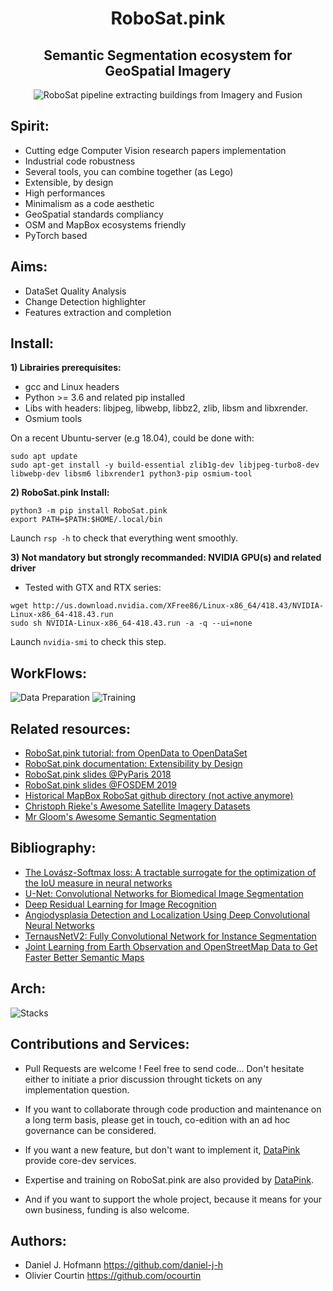<h1 align='center'>RoboSat.pink</h1>
<h2 align='center'>Semantic Segmentation ecosystem for GeoSpatial Imagery</h2>


<p align=center>
  <img src="https://pbs.twimg.com/media/DpjonykWwAANpPr.jpg" alt="RoboSat pipeline extracting buildings from Imagery and Fusion" />
</p>





Spirit:
-------
- Cutting edge Computer Vision research papers implementation 
- Industrial code robustness
- Several tools, you can combine together (as Lego)
- Extensible, by design
- High performances
- Minimalism as a code aesthetic
- GeoSpatial standards compliancy
- OSM and MapBox ecosystems friendly
- PyTorch based


Aims:
-----
- DataSet Quality Analysis
- Change Detection highlighter
- Features extraction and completion


Install:
--------



**1) Librairies prerequisites:**
   - gcc and Linux headers
   - Python >= 3.6 and related pip installed
   - Libs with headers: libjpeg, libwebp, libbz2, zlib, libsm and libxrender.
   - Osmium tools

On a recent Ubuntu-server (e.g 18.04), could be done with:
```
sudo apt update
sudo apt-get install -y build-essential zlib1g-dev libjpeg-turbo8-dev libwebp-dev libsm6 libxrender1 python3-pip osmium-tool
```


**2) RoboSat.pink Install:**
```
python3 -m pip install RoboSat.pink
export PATH=$PATH:$HOME/.local/bin
```
Launch ```rsp -h``` to check that everything went smoothly.


**3) Not mandatory but strongly recommanded: NVIDIA GPU(s) and related driver**
 - Tested with GTX and RTX series: 
 ```
 wget http://us.download.nvidia.com/XFree86/Linux-x86_64/418.43/NVIDIA-Linux-x86_64-418.43.run 
 sudo sh NVIDIA-Linux-x86_64-418.43.run -a -q --ui=none
 ```
     
Launch ```nvidia-smi``` to check this step.



WorkFlows:
--------
<img alt="Data Preparation" src="https://raw.githubusercontent.com/datapink/robosat.pink/master/docs/img/readme/data_preparation.png" />

<img alt="Training" src="https://raw.githubusercontent.com/datapink/robosat.pink/master/docs/img/readme/training.png" />



Related resources:
-----------------

- <a href="./docs/from_opendata_to_opendataset.md">RoboSat.pink tutorial: from OpenData to OpenDataSet</a>
- <a href="./docs/extensibility_by_design.md">RoboSat.pink documentation: Extensibility by Design</a>
- <a href="http://www.datapink.com/presentations/2018-pyparis.pdf">RoboSat.pink slides @PyParis 2018</a>
- <a href="http://www.datapink.com/presentations/2019-fosdem.pdf">RoboSat.pink slides @FOSDEM 2019</a>
- <a href="https://github.com/mapbox/robosat">Historical MapBox RoboSat github directory (not active anymore)</a>
- <a href="https://github.com/chrieke/awesome-satellite-imagery-datasets">Christoph Rieke's Awesome Satellite Imagery Datasets</a>
- <a href="https://github.com/mrgloom/awesome-semantic-segmentation">Mr Gloom's Awesome Semantic Segmentation</a>

Bibliography:
-------------

- <a href="https://arxiv.org/abs/1705.08790">The Lovász-Softmax loss: A tractable surrogate for the optimization of the IoU measure in neural networks</a>
- <a href="https://arxiv.org/abs/1505.04597">U-Net: Convolutional Networks for Biomedical Image Segmentation</a>
- <a href="https://arxiv.org/abs/1512.03385">Deep Residual Learning for Image Recognition</a>
- <a href="https://arxiv.org/pdf/1804.08024.pdf">Angiodysplasia Detection and Localization Using Deep
Convolutional Neural Networks</a>
- <a href="https://arxiv.org/abs/1806.00844">TernausNetV2: Fully Convolutional Network for Instance Segmentation</a>
- <a href="https://hal.archives-ouvertes.fr/hal-01523573/document">Joint Learning from Earth Observation and
OpenStreetMap Data to Get Faster Better Semantic Maps</a>


Arch:
----
<img alt="Stacks" src="https://raw.githubusercontent.com/datapink/robosat.pink/master/docs/img/readme/stacks.png" />



Contributions and Services:
---------------------------

- Pull Requests are welcome ! Feel free to send code...
  Don't hesitate either to initiate a prior discussion throught tickets on any implementation question.

- If you want to collaborate through code production and maintenance on a long term basis, please get in touch, co-edition with an ad hoc governance can be considered.

- If you want a new feature, but don't want to implement it, <a href="http://datapink.com">DataPink</a> provide core-dev services.

- Expertise and training on RoboSat.pink are also provided by <a href="http://datapink.com">DataPink</a>.

- And if you want to support the whole project, because it means for your own business, funding is also welcome.


Authors:
--------
- Daniel J. Hofmann <https://github.com/daniel-j-h>
- Olivier Courtin <https://github.com/ocourtin>
